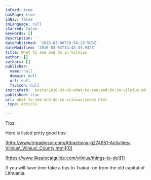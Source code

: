 ```yaml
---
inFeed: true
hasPage: true
inNav: false
inLanguage: null
starred: false
keywords: []
description: ''
datePublished: '2016-03-06T20:54:29.506Z'
dateModified: '2016-03-04T14:42:33.932Z'
title: What to see and do in Vilnius
author: []
authors: []
publisher:
  name: null
  domain: null
  url: null
  favicon: null
sourcePath: _posts/2016-03-06-what-to-see-and-do-in-vilnius.md
published: true
url: what-to-see-and-do-in-vilnius/index.html
_type: Article

---
```

Tips: 

Here is listed pritty good tips:[][0]

[http://www.tripadvisor.com/Attractions-g274951-Activities-Vilnius\_Vilnius\_County.html][0]

[https://www.likealocalguide.com/vilnius/things-to-do][1]

If you will have time take a bus to Trakai- on from the old capital of Lithuania.

[0]: http://www.tripadvisor.com/Attractions-g274951-Activities-Vilnius_Vilnius_County.html
[1]: https://www.likealocalguide.com/vilnius/things-to-do